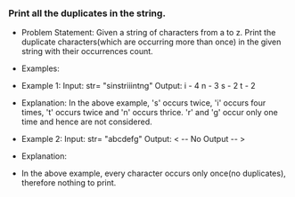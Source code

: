 ### Print all the duplicates in the string.

- Problem Statement: Given a string of characters from a to z. Print the duplicate characters(which are occurring more than once) in the given string with their occurrences count.

- Examples:

- Example 1:
  Input:
  str= "sinstriiintng"
  Output:
  i - 4
  n - 3
  s - 2
  t - 2
- Explanation:
  In the above example, 's' occurs twice, 'i' occurs four times, 't' occurs twice and 'n' occurs thrice. 'r' and 'g' occur only one time and hence are not considered.

- Example 2:
  Input:
  str= "abcdefg"
  Output:
  < -- No Output -- >
- Explanation:

- In the above example, every character occurs only once(no duplicates), therefore nothing to print.
